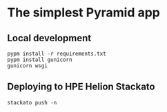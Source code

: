 # The simplest Pyramid app

## Local development

    pypm install -r requirements.txt
    pypm install gunicorn
    gunicorn wsgi

## Deploying to HPE Helion Stackato

    stackato push -n
